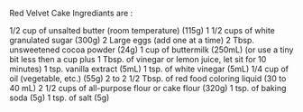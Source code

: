 Red Velvet Cake Ingrediants are :

1/2 cup of unsalted butter (room temperature) (115g) 1 1/2 cups of white granulated sugar (300g) 2 Large eggs (add one at a time) 2 Tbsp. unsweetened cocoa powder (24g) 1 cup of buttermilk (250mL) (or use a tiny bit less then a cup plus 1 Tbsp. of vinegar or lemon juice, let sit for 10 minutes) 1 tsp. vanilla extract (5mL) 1 tsp. of white vinegar (5mL) 1/4 cup of oil (vegetable, etc.) (55g) 2 to 2 1/2 Tbsp. of red food coloring liquid (30 to 40 mL) 2 1/2 cups of all-purpose flour or cake flour (320g) 1 tsp. of baking soda (5g) 1 tsp. of salt (5g)